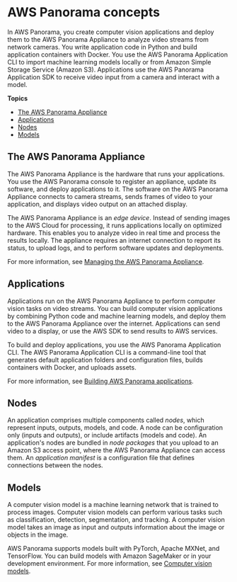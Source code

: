 # AWS Panorama concepts<a name="gettingstarted-concepts"></a>

In AWS Panorama, you create computer vision applications and deploy them to the AWS Panorama Appliance to analyze video streams from network cameras\. You write application code in Python and build application containers with Docker\. You use the AWS Panorama Application CLI to import machine learning models locally or from Amazon Simple Storage Service \(Amazon S3\)\. Applications use the AWS Panorama Application SDK to receive video input from a camera and interact with a model\.

**Topics**
+ [The AWS Panorama Appliance](#gettingstarted-concepts-appliance)
+ [Applications](#gettingstarted-concepts-application)
+ [Nodes](#gettingstarted-concepts-node)
+ [Models](#gettingstarted-concepts-model)

## The AWS Panorama Appliance<a name="gettingstarted-concepts-appliance"></a>

The AWS Panorama Appliance is the hardware that runs your applications\. You use the AWS Panorama console to register an appliance, update its software, and deploy applications to it\. The software on the AWS Panorama Appliance connects to camera streams, sends frames of video to your application, and displays video output on an attached display\.

The AWS Panorama Appliance is an *edge device*\. Instead of sending images to the AWS Cloud for processing, it runs applications locally on optimized hardware\. This enables you to analyze video in real time and process the results locally\. The appliance requires an internet connection to report its status, to upload logs, and to perform software updates and deployments\.

For more information, see [Managing the AWS Panorama Appliance](panorama-appliance.md)\.

## Applications<a name="gettingstarted-concepts-application"></a>

Applications run on the AWS Panorama Appliance to perform computer vision tasks on video streams\. You can build computer vision applications by combining Python code and machine learning models, and deploy them to the AWS Panorama Appliance over the internet\. Applications can send video to a display, or use the AWS SDK to send results to AWS services\.

To build and deploy applications, you use the AWS Panorama Application CLI\. The AWS Panorama Application CLI is a command\-line tool that generates default application folders and configuration files, builds containers with Docker, and uploads assets\.

For more information, see [Building AWS Panorama applications](panorama-applications.md)\.

## Nodes<a name="gettingstarted-concepts-node"></a>

An application comprises multiple components called *nodes*, which represent inputs, outputs, models, and code\. A node can be configuration only \(inputs and outputs\), or include artifacts \(models and code\)\. An application's nodes are bundled in *node packages* that you upload to an Amazon S3 access point, where the AWS Panorama Appliance can access them\. An *application manifest* is a configuration file that defines connections between the nodes\.

## Models<a name="gettingstarted-concepts-model"></a>

A computer vision model is a machine learning network that is trained to process images\. Computer vision models can perform various tasks such as classification, detection, segmentation, and tracking\. A computer vision model takes an image as input and outputs information about the image or objects in the image\.

AWS Panorama supports models built with PyTorch, Apache MXNet, and TensorFlow\. You can build models with Amazon SageMaker or in your development environment\. For more information, see [Computer vision models](applications-models.md)\.